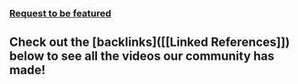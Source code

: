 ### [Request to be featured](https://roamresearch.typeform.com/to/g5W8uCqz)



## Check out the [backlinks]([[Linked References]]) below to see all the videos our community has made!

